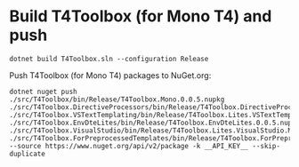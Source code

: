 # Build T4Toolbox (for Mono T4) and push

```shell
dotnet build T4Toolbox.sln --configuration Release
```

Push T4Toolbox (for Mono T4) packages to NuGet.org:

```shell
dotnet nuget push ./src/T4Toolbox/bin/Release/T4Toolbox.Mono.0.0.5.nupkg ./src/T4Toolbox.DirectiveProcessors/bin/Release/T4Toolbox.DirectiveProcessors.Mono.0.0.5.nupkg ./src/T4Toolbox.VSTextTemplating/bin/Release/T4Toolbox.Lites.VSTextTemplating.Mono.0.0.5.nupkg ./src/T4Toolbox.EnvDteLites/bin/Release/T4Toolbox.EnvDteLites.0.0.5.nupkg ./src/T4Toolbox.VisualStudio/bin/Release/T4Toolbox.Lites.VisualStudio.Mono.0.0.5.nupkg ./src/T4Toolbox.ForPreprocessedTemplates/bin/Release/T4Toolbox.ForPreprocessedTemplates.Mono.0.0.5.nupkg --source https://www.nuget.org/api/v2/package -k __API_KEY__ --skip-duplicate
```


